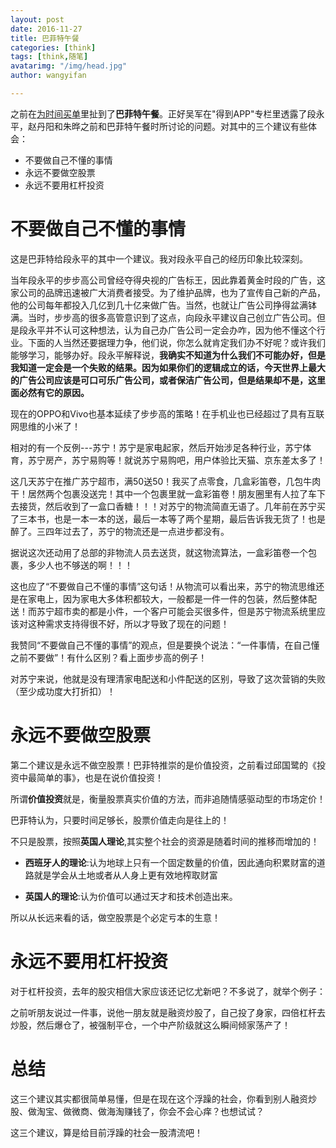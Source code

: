 ```yaml
---
layout: post
date: 2016-11-27
title: 巴菲特午餐
categories: [think]
tags: [think,随笔]
avatarimg: "/img/head.jpg"
author: wangyifan

---
```


之前在[为时间买单](http://www.ivaneye.com/2016/11/21/cost.html)里扯到了**巴菲特午餐**。正好吴军在"得到APP"专栏里透露了段永平，赵丹阳和朱晔之前和巴菲特午餐时所讨论的问题。对其中的三个建议有些体会：

- 不要做自己不懂的事情
- 永远不要做空股票
- 永远不要用杠杆投资

# 不要做自己不懂的事情

这是巴菲特给段永平的其中一个建议。我对段永平自己的经历印象比较深刻。

当年段永平的步步高公司曾经夺得央视的广告标王，因此靠着黄金时段的广告，这家公司的品牌迅速被广大消费者接受。为了维护品牌，也为了宣传自己新的产品，他的公司每年都投入几亿到几十亿来做广告。当然，也就让广告公司挣得盆满钵满。当时，步步高的很多高管意识到了这点，向段永平建议自己创立广告公司。但是段永平并不认可这种想法，认为自己办广告公司一定会办咋，因为他不懂这个行业。下面的人当然还要据理力争，他们说，你怎么就肯定我们办不好呢？或许我们能够学习，能够办好。段永平解释说，**我确实不知道为什么我们不可能办好，但是我知道一定会是一个失败的结果。因为如果你们的逻辑成立的话，今天世界上最大的广告公司应该是可口可乐广告公司，或者保洁广告公司，但是结果却不是，这里面必然有它的原因。**



现在的OPPO和Vivo也基本延续了步步高的策略！在手机业也已经超过了具有互联网思维的小米了！

相对的有一个反例---苏宁！苏宁是家电起家，然后开始涉足各种行业，苏宁体育，苏宁房产，苏宁易购等！就说苏宁易购吧，用户体验比天猫、京东差太多了！

这几天苏宁在推广苏宁超市，满50送50！我买了点零食，几盒彩笛卷，几包牛肉干！居然两个包裹没送完！其中一个包裹里就一盒彩笛卷！朋友圈里有人拉了车下去接货，然后收到了一盒口香糖！！！对苏宁的物流简直无语了。几年前在苏宁买了三本书，也是一本一本的送，最后一本等了两个星期，最后告诉我无货了！也是醉了。三四年过去了，苏宁的物流还是一点进步都没有。

据说这次还动用了总部的非物流人员去送货，就这物流算法，一盒彩笛卷一个包裹，多少人也不够送的啊！！！

这也应了“不要做自己不懂的事情”这句话！从物流可以看出来，苏宁的物流思维还是在家电上，因为家电大多体积都较大，一般都是一件一件的包装，然后整体配送！而苏宁超市卖的都是小件，一个客户可能会买很多件，但是苏宁物流系统里应该对这种需求支持得很不好，所以才导致了现在的问题！

我赞同“不要做自己不懂的事情”的观点，但是要换个说法：“一件事情，在自己懂之前不要做”！有什么区别？看上面步步高的例子！

对苏宁来说，他就是没有理清家电配送和小件配送的区别，导致了这次营销的失败（至少成功度大打折扣）！

# 永远不要做空股票

第二个建议是永远不做空股票！巴菲特推崇的是价值投资，之前看过邱国鹭的《投资中最简单的事》，也是在说价值投资！

所谓**价值投资**就是，衡量股票真实价值的方法，而非追随情感驱动型的市场定价！

巴菲特认为，只要时间足够长，股票价值走向是往上的！

不只是股票，按照**英国人理论**,其实整个社会的资源是随着时间的推移而增加的！

- **西班牙人的理论**:认为地球上只有一个固定数量的价值，因此通向积累财富的道路就是学会从土地或者从人身上更有效地榨取财富

- **英国人的理论**:认为价值可以通过天才和技术创造出来。

所以从长远来看的话，做空股票是个必定亏本的生意！

# 永远不要用杠杆投资

对于杠杆投资，去年的股灾相信大家应该还记忆尤新吧？不多说了，就举个例子：

之前听朋友说过一件事，说他一朋友就是融资炒股了，自己投了身家，四倍杠杆去炒股，然后爆仓了，被强制平仓，一个中产阶级就这么瞬间倾家荡产了！

# 总结

这三个建议其实都很简单易懂，但是在现在这个浮躁的社会，你看到别人融资炒股、做淘宝、做微商、做海淘赚钱了，你会不会心痒？也想试试？

这三个建议，算是给目前浮躁的社会一股清流吧！
